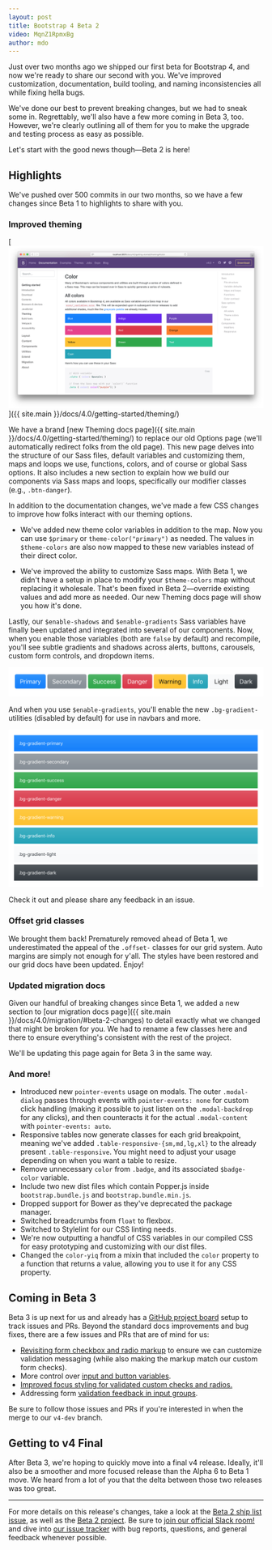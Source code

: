 ```yaml
---
layout: post
title: Bootstrap 4 Beta 2
video: MqnZ1RpmxBg
author: mdo
---
```


Just over two months ago we shipped our first beta for Bootstrap 4, and now we're ready to share our second with you. We've improved customization, documentation, build tooling, and naming inconsistencies all while fixing hella bugs.

We've done our best to prevent breaking changes, but we had to sneak some in. Regrettably, we'll also have a few more coming in Beta 3, too. However, we're clearly outlining all of them for you to make the upgrade and testing process as easy as possible.

Let's start with the good news though—Beta 2 is here!

## Highlights

We've pushed over 500 commits in our two months, so we have a few changes since Beta 1 to highlights to share with you.

### Improved theming

[![Bootstrap Theming docs page](/assets/img/2017/v4-beta2-theming-docs.png)]({{ site.main }}/docs/4.0/getting-started/theming/)

We have a brand [new Theming docs page]({{ site.main }}/docs/4.0/getting-started/theming/) to replace our old Options page (we'll automatically redirect folks from the old page). This new page delves into the structure of our Sass files, default variables and customizing them, maps and loops we use, functions, colors, and of course or global Sass options. It also includes a new section to explain how we build our components via Sass maps and loops, specifically our modifier classes (e.g., `.btn-danger`).

In addition to the documentation changes, we've made a few CSS changes to improve how folks interact with our theming options.

- We've added new theme color variables in addition to the map. Now you can use `$primary` or `theme-color("primary")` as needed. The values in `$theme-colors` are also now mapped to these new variables instead of their direct color.

- We've improved the ability to customize Sass maps. With Beta 1, we didn't have a setup in place to modify your `$theme-colors` map without replacing it wholesale. That's been fixed in Beta 2—override existing values and add more as needed. Our new Theming docs page will show you how it's done.

Lastly, our `$enable-shadows` and `$enable-gradients` Sass variables have finally been updated and integrated into several of our components. Now, when you enable those variables (both are `false` by default) and recompile, you'll see subtle gradients and shadows across alerts, buttons, carousels, custom form controls, and dropdown items.

![Themed buttons](/assets/img/2017/v4-beta2-buttons.png)

And when you use `$enable-gradients`, you'll enable the new `.bg-gradient-` utilities (disabled by default) for use in navbars and more.

![Themed backgrounds](/assets/img/2017/v4-beta2-bgs.png)

Check it out and please share any feedback in an issue.

### Offset grid classes

We brought them back! Prematurely removed ahead of Beta 1, we underestimated the appeal of the `.offset-` classes for our grid system. Auto margins are simply not enough for y'all. The styles have been restored and our grid docs have been updated. Enjoy!

### Updated migration docs

Given our handful of breaking changes since Beta 1, we added a new section to [our migration docs page]({{ site.main }}/docs/4.0/migration/#beta-2-changes) to detail exactly what we changed that might be broken for you. We had to rename a few classes here and there to ensure everything's consistent with the rest of the project.

We'll be updating this page again for Beta 3 in the same way.

### And more!

- Introduced new `pointer-events` usage on modals. The outer `.modal-dialog` passes through events with `pointer-events: none` for custom click handling (making it possible to just listen on the `.modal-backdrop` for any clicks), and then counteracts it for the actual `.modal-content` with `pointer-events: auto`.
- Responsive tables now generate classes for each grid breakpoint, meaning we've added `.table-responsive-{sm,md,lg,xl}` to the already present `.table-responsive`. You might need to adjust your usage depending on when you want a table to resize.
- Remove unnecessary `color` from `.badge`, and its associated `$badge-color` variable.
- Include two new dist files which contain Popper.js inside `bootstrap.bundle.js` and `bootstrap.bundle.min.js`.
- Dropped support for Bower as they've deprecated the package manager.
- Switched breadcrumbs from `float` to flexbox.
- Switched to Stylelint for our CSS linting needs.
- We're now outputting a handful of CSS variables in our compiled CSS for easy prototyping and customizing with our dist files.
- Changed the `color-yiq` from a mixin that included the `color` property to a function that returns a value, allowing you to use it for any CSS property.

## Coming in Beta 3

Beta 3 is up next for us and already has a [GitHub project board](https://github.com/twbs/bootstrap/projects/10) setup to track issues and PRs. Beyond the standard docs improvements and bug fixes, there are a few issues and PRs that are of mind for us:

- [Revisiting form checkbox and radio markup](https://github.com/twbs/bootstrap/pull/23444) to ensure we can customize validation messaging (while also making the markup match our custom form checks).
- More control over [input and button variables](https://github.com/twbs/bootstrap/pull/24430).
- [Improved focus styling for validated custom checks and radios.](https://github.com/twbs/bootstrap/pull/24401)
- Addressing form [validation feedback in input groups](https://github.com/twbs/bootstrap/issues/23454).

Be sure to follow those issues and PRs if you're interested in when the merge to our `v4-dev` branch.

## Getting to v4 Final

After Beta 3, we're hoping to quickly move into a final v4 release. Ideally, it'll also be a smoother and more focused release than the Alpha 6 to Beta 1 move. We heard from a lot of you that the delta between those two releases was too great.

---

For more details on this release's changes, take a look at the [Beta 2 ship list issue](https://github.com/twbs/bootstrap/issues/23278), as well as the [Beta 2 project](https://github.com/twbs/bootstrap/projects/4). Be sure to [join our official Slack room!](https://bootstrap-slack.herokuapp.com) and dive into [our issue tracker](https://github.com/twbs/bootstrap/issues/) with bug reports, questions, and general feedback whenever possible.
